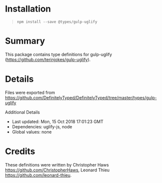 # Installation
> `npm install --save @types/gulp-uglify`

# Summary
This package contains type definitions for gulp-uglify (https://github.com/terinjokes/gulp-uglify).

# Details
Files were exported from https://github.com/DefinitelyTyped/DefinitelyTyped/tree/master/types/gulp-uglify

Additional Details
 * Last updated: Mon, 15 Oct 2018 17:01:23 GMT
 * Dependencies: uglify-js, node
 * Global values: none

# Credits
These definitions were written by Christopher Haws <https://github.com/ChristopherHaws>, Leonard Thieu <https://github.com/leonard-thieu>.
